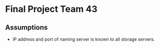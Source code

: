 # Final Project Team 43

## Assumptions
- IP address and port of naming server is known to all storage servers.
